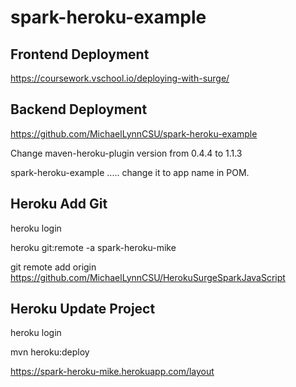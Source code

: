 # spark-heroku-example

## Frontend Deployment

https://coursework.vschool.io/deploying-with-surge/

## Backend Deployment

https://github.com/MichaelLynnCSU/spark-heroku-example

Change maven-heroku-plugin version from 0.4.4 to 1.1.3

spark-heroku-example ..... change it to app name in POM.

## Heroku Add Git

heroku login

heroku git:remote -a spark-heroku-mike

git remote add origin https://github.com/MichaelLynnCSU/HerokuSurgeSparkJavaScript

## Heroku Update Project

heroku login

mvn heroku:deploy

https://spark-heroku-mike.herokuapp.com/layout
